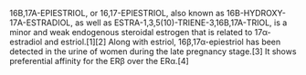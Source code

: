 16Β,17Α-EPIESTRIOL, or 16,17-EPIESTRIOL, also known as 16Β-HYDROXY-17Α-ESTRADIOL, as well as ESTRA-1,3,5(10)-TRIENE-3,16Β,17Α-TRIOL, is a minor and weak endogenous steroidal estrogen that is related to 17α-estradiol and estriol.[1][2] Along with estriol, 16β,17α-epiestriol has been detected in the urine of women during the late pregnancy stage.[3] It shows preferential affinity for the ERβ over the ERα.[4]
